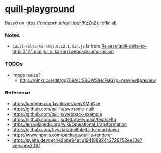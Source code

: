 [quill-playground](https://dirkarnez.github.io/quill-playground)
================================================================
Based on https://codepen.io/quill/pen/KzZqZx (official)

### Notes
- `quill-delta-to-html.0.12.1.min.js` is from [Release quill-delta-to-html.0.12.1.min.js · dirkarnez/webpack-umd-action](https://github.com/dirkarnez/webpack-umd-action/releases/tag/quill-delta-to-html.0.12.1)

### TODOs
- Image resize?
  - https://plnkr.co/edit/gq708AOrSBOWSlHcFslG?p=preview&preview

### Reference
- https://codepen.io/davelozier/pen/KMgNze
- https://github.com/quilljs/awesome-quill
- https://github.com/quilljs/webpack-example
- https://github.com/quilljs/delta/tree/main/test/delta
- https://en.wikipedia.org/wiki/Operational_transformation
- https://github.com/frysztak/quill-delta-to-markdown
- https://www.npmjs.com/package/quilljs-renderer
- https://svelte.dev/repl/e2bbe94abb19419892442729752ee308?version=3.19.1

